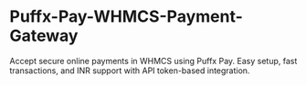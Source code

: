 # Puffx-Pay-WHMCS-Payment-Gateway
Accept secure online payments in WHMCS using Puffx Pay. Easy setup, fast transactions, and INR support with API token-based integration.
